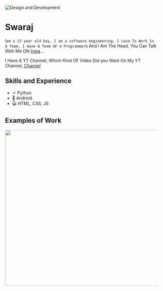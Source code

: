 
![Design and Development](https://st4.depositphotos.com/1001941/22640/v/450/depositphotos_226406714-stock-illustration-analyst-working-laptop-different-programing.jpg)


# Swaraj
I`am a 13 year old boy, I am a software engineering, I Love To Work In A Team, I Have A Team OF 4 Programmer`s  And I Am The Head, You Can Talk With Me ON <a href="https://www.instagram.com/pro_epic_programmer/">Insta</a>...

I Have A YT Channel, Which Kind OF Video Did you Want On My YT Channel, <a href="https://www.youtube.com/channel/UCgxCHhiP2ckGHQhdDWrFEwA">Channel</a>

## Skills and Experience
* ⚛ Python
* 📱 Android
* 💻 HTML, CSS, JS

## Examples of Work
<img src="https://github.com/adriantwarog/adriantwarog/blob/master/covid19.gif" width="512" >

